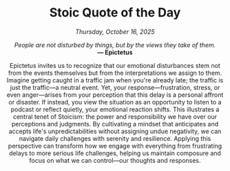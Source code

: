<h1 align="center">Stoic Quote of the Day</h1>
<p align="center"><em><!--START_SECTION:current-date-->
Thursday, October 16, 2025
<!--END_SECTION:current-date--></em></p>
<p align="center">
    <em><!--START_SECTION:quote-text-->
People are not disturbed by things, but by the views they take of them.
<!--END_SECTION:quote-text--></em><br>
    <strong>— <!--START_SECTION:quote-author-->
Epictetus
<!--END_SECTION:quote-author--></strong>
</p>

<p align="center" style="max-width:600px;margin:0 auto;">
<!--START_SECTION:quote-interpretation-->
Epictetus invites us to recognize that our emotional disturbances stem not from the events themselves but from the interpretations we assign to them. Imagine getting caught in a traffic jam when you're already late; the traffic is just the traffic—a neutral event. Yet, your response—frustration, stress, or even anger—arises from your perception that this delay is a personal affront or disaster. If instead, you view the situation as an opportunity to listen to a podcast or reflect quietly, your emotional reaction shifts. This illustrates a central tenet of Stoicism: the power and responsibility we have over our perceptions and judgments. By cultivating a mindset that anticipates and accepts life's unpredictabilities without assigning undue negativity, we can navigate daily challenges with serenity and resilience. Applying this perspective can transform how we engage with everything from frustrating delays to more serious life challenges, helping us maintain composure and focus on what we can control—our thoughts and responses.
<!--END_SECTION:quote-interpretation-->
</p>
